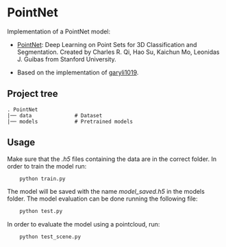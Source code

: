 # PointNet

Implementation of a PointNet model:

* [PointNet](https://github.com/charlesq34/pointnet): Deep Learning on Point Sets for 3D Classification and Segmentation. Created by Charles R. Qi, Hao Su, Kaichun Mo, Leonidas J. Guibas from Stanford University.

* Based on the implementation of [garyli1019](https://github.com/garyli1019/pointnet-keras).

## Project tree

    . PointNet
    |── data              # Dataset
    |── models            # Pretrained models

## Usage

Make sure that the *.h5* files containing the data are in the correct folder. In order to train the model run:

```bash
    python train.py
```

The model will be saved with the name *model_saved.h5* in the models folder.  The model evaluation can be done running the following file:

```bash
    python test.py
```

In order to evaluate the model using a pointcloud, run:

```bash
    python test_scene.py
```
